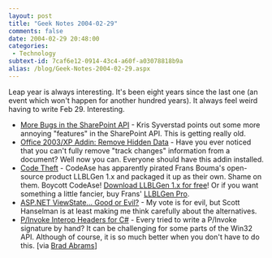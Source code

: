 ```yaml
---
layout: post
title: "Geek Notes 2004-02-29"
comments: false
date: 2004-02-29 20:48:00
categories:
 - Technology
subtext-id: 7caf6e12-0914-43c4-a60f-a03078818b9a
alias: /blog/Geek-Notes-2004-02-29.aspx
---
```



Leap year is always interesting. It's been eight years since the last one (an event which won't happen for another hundred years). It always feel weird having to write Feb 29. Interesting. 

  * [More Bugs in the SharePoint API](http://weblogs.ilg.com/KSyverstad/archive/2004/02/24/219.aspx) - Kris Syverstad points out some more annoying "features" in the SharePoint API. This is getting really old.
  * [Office 2003/XP Addin: Remove Hidden Data](http://www.microsoft.com/downloads/details.aspx?FamilyID=144e54ed-d43e-42ca-bc7b-5446d34e5360&displaylang=en) - Have you ever noticed that you can't fully remove "track changes" information from a document? Well now you can. Everyone should have this addin installed.
  * [Code Theft](http://weblogs.asp.net/fbouma/archive/2004/02/29/81692.aspx) - CodeAse has apparently pirated Frans Bouma's open-source product LLBLGen 1.x and packaged it up as their own. Shame on them. Boycott CodeAse! [Download LLBLGen 1.x for free](http://www.sd.nl/software/default.asp)! Or if you want something a little fancier, buy Frans' [LLBLGen Pro](http://www.llblgen.com/).
  * [ASP.NET ViewState... Good or Evil?](http://www.hanselman.com/blog/PermaLink.aspx?guid=f96141db-a1db-42b0-b87b-823e91d18352) - My vote is for evil, but Scott Hanselman is at least making me think carefully about the alternatives.
  * [P/Invoke Interop Headers for C#](http://www.gotdotnet.com/Community/UserSamples/Details.aspx?SampleGuid=f1dd70e4-c212-4a6f-bff7-c82e34c8836f) - Every tried to write a P/Invoke signature by hand? It can be challenging for some parts of the Win32 API. Although of course, it is so much better when you don't have to do this. [via [Brad Abrams](http://blogs.msdn.com/brada/archive/2004/02/28/81586.aspx)]
